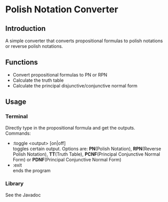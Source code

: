 # Polish Notation Converter
## Introduction
A simple converter that converts propositional formulas to polish notations or reverse polish notations.
## Functions
- Convert propositional formulas to PN or RPN
- Calculate the truth table
- Calculate the principal disjunctive/conjunctive normal form
## Usage
### Terminal
Directly type in the propositional formula and get the outputs.  
Commands:
- :toggle \<output\> \[on|off\]\
toggles certain output. Options are: **PN**\(Polish Notation\), 
**RPN**\(Reverse Polish Notation\), **TT**\(Truth Table\), 
**PCNF**\(Principal Conjunctive Normal Form\) or 
**PDNF**\(Principal Conjunctive Normal Form\)
- :exit\
ends the program
### Library
See the Javadoc
